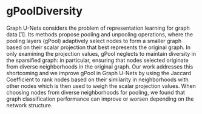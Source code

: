 # gPoolDiversity

Graph U-Nets considers the problem of representation learning for graph data [1]. Its methods propose pooling and unpooling operations, where the pooling layers (gPool) adaptively select nodes to form a smaller graph based on their scalar projection that best represents the original graph. In only examining the projection values, gPool neglects to maintain diversity in the sparsified graph: in particular, ensuring that nodes selected originate from diverse neighborhoods in the original graph. Our work addresses this shortcoming and we improve gPool in Graph U-Nets by using the Jaccard Coefficient to rank nodes based on their similarity in neighborhoods with other nodes which is then used to weigh the scalar projection values. When choosing nodes from diverse neighborhoods for pooling, we found that graph classification performance can improve or worsen depending on the network structure.

